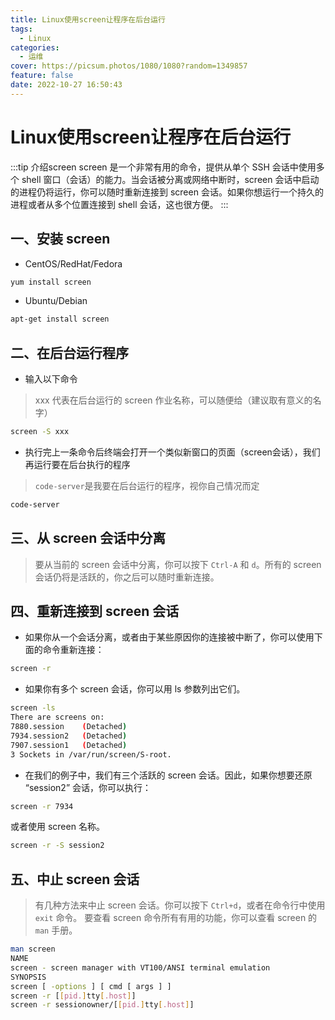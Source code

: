 ```yaml
---
title: Linux使用screen让程序在后台运行
tags:
  - Linux
categories:
  - 运维
cover: https://picsum.photos/1080/1080?random=1349857
feature: false
date: 2022-10-27 16:50:43
---
```

# Linux使用screen让程序在后台运行

:::tip 介绍screen
screen 是一个非常有用的命令，提供从单个 SSH 会话中使用多个 shell 窗口（会话）的能力。当会话被分离或网络中断时，screen 会话中启动的进程仍将运行，你可以随时重新连接到 screen 会话。如果你想运行一个持久的进程或者从多个位置连接到 shell 会话，这也很方便。
:::

## 一、安装 screen
- CentOS/RedHat/Fedora
```bash
yum install screen
```
- Ubuntu/Debian
```bash
apt-get install screen
```


## 二、在后台运行程序
- 输入以下命令
> xxx 代表在后台运行的 screen 作业名称，可以随便给（建议取有意义的名字）
```bash
screen -S xxx
```

- 执行完上一条命令后终端会打开一个类似新窗口的页面（screen会话），我们再运行要在后台执行的程序
> `code-server`是我要在后台运行的程序，视你自己情况而定
```bash
code-server
```

## 三、从 screen 会话中分离
> 要从当前的 screen 会话中分离，你可以按下 `Ctrl-A` 和 `d`。所有的 screen 会话仍将是活跃的，你之后可以随时重新连接。

## 四、重新连接到 screen 会话
- 如果你从一个会话分离，或者由于某些原因你的连接被中断了，你可以使用下面的命令重新连接：
```bash
screen -r
```

- 如果你有多个 screen 会话，你可以用 ls 参数列出它们。
```bash
screen -ls
There are screens on:
7880.session    (Detached)
7934.session2   (Detached)
7907.session1   (Detached)
3 Sockets in /var/run/screen/S-root.
```

- 在我们的例子中，我们有三个活跃的 screen 会话。因此，如果你想要还原 “session2” 会话，你可以执行：
```bash
screen -r 7934
```
或者使用 screen 名称。
```bash
screen -r -S session2
```

## 五、中止 screen 会话
>有几种方法来中止 screen 会话。你可以按下 `Ctrl+d`，或者在命令行中使用 `exit` 命令。
要查看 screen 命令所有有用的功能，你可以查看 screen 的 `man` 手册。
```bash
man screen
NAME
screen - screen manager with VT100/ANSI terminal emulation
SYNOPSIS
screen [ -options ] [ cmd [ args ] ]
screen -r [[pid.]tty[.host]]
screen -r sessionowner/[[pid.]tty[.host]]
```